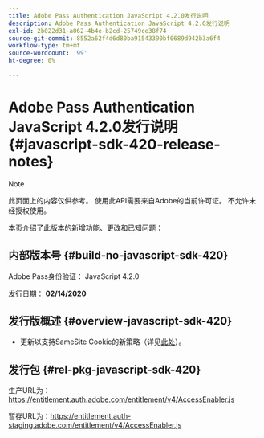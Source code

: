 ```yaml
---
title: Adobe Pass Authentication JavaScript 4.2.0发行说明
description: Adobe Pass Authentication JavaScript 4.2.0发行说明
exl-id: 2b022d31-a062-4b4e-b2cd-25749ce38f74
source-git-commit: 8552a62f4d6d80ba91543390bf0689d942b3a6f4
workflow-type: tm+mt
source-wordcount: '99'
ht-degree: 0%

---
```


# Adobe Pass Authentication JavaScript 4.2.0发行说明 {#javascript-sdk-420-release-notes}

>[!NOTE]
>
>此页面上的内容仅供参考。 使用此API需要来自Adobe的当前许可证。 不允许未经授权使用。

本页介绍了此版本的新增功能、更改和已知问题：

## 内部版本号 {#build-no-javascript-sdk-420}

Adobe Pass身份验证： JavaScript 4.2.0

发行日期： **02/14/2020**


## 发行版概述 {#overview-javascript-sdk-420}

* 更新以支持SameSite Cookie的新策略（详见[此处](https://datatracker.ietf.org/doc/html/draft-ietf-httpbis-cookie-same-site-00)）。


## 发行包 {#rel-pkg-javascript-sdk-420}

生产URL为：https://entitlement.auth.adobe.com/entitlement/v4/AccessEnabler.js

暂存URL为：https://entitlement.auth-staging.adobe.com/entitlement/v4/AccessEnabler.js
